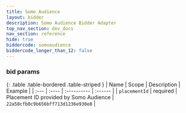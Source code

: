 ```yaml
---
title: Somo Audience
layout: bidder
description: Somo Audience Bidder Adapter
top_nav_section: dev_docs
nav_section: reference
hide: true
biddercode: somoaudience
biddercode_longer_than_12: false
---
```


### bid params

{: .table .table-bordered .table-striped }
| Name | Scope | Description | Example |
| :--- | :---- | :---------- | :------ |
| `placementId` | required | Placement ID provided by Somo Audience | `22a58cfb0c9b656bff713d1236e930e8` |
